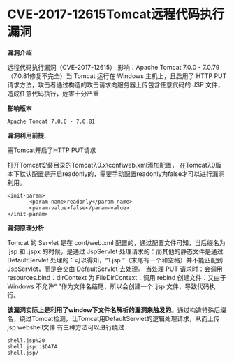 # CVE-2017-12615Tomcat远程代码执行漏洞

**漏洞介绍**

远程代码执行漏洞（CVE-2017-12615） 影响：Apache Tomcat 7.0.0 - 7.0.79（7.0.81修复不完全）当 Tomcat 运行在 Windows  主机上，且启用了 HTTP PUT 请求方法，攻击者通过构造的攻击请求向服务器上传包含任意代码的 JSP 文件，造成任意代码执行，危害十分严重

**影响版本**

 `Apache Tomcat 7.0.0 - 7.0.81`

**漏洞利用前提:**

 需Tomcat开启了HTTP PUT请求
 
 打开Tomcat安装目录的Tomcat7.0.x\conf\web.xml添加配置，
 在Tomcat7.0版本下默认配置是开启readonly的，需要手动配置readonly为false才可以进行漏洞利用。
 ```
 <init-param> 
        <param-name>readonly</param-name> 
        <param-value>false</param-value> 
</init-param> 
 ```

**漏洞原理分析**

Tomcat 的 Servlet 是在 conf/web.xml 配置的，通过配置文件可知，当后缀名为 .jsp 和 .jspx 的时候，是通过  JspServlet 处理请求的：而其他的静态文件是通过 DefaultServlet 处理的：可以得知，“1.jsp  ”（末尾有一个和空格）并不能匹配到JspServlet，而是会交由 DefaultServlet 去处理。
当处理 PUT 请求时：会调用 resources.bind：dirContext 为 FileDirContext：调用 rebind 创建文件：又由于 Windows 不允许“ ”作为文件名结尾，所以会创建一个 .jsp 文件，导致代码执行。

**该漏洞实际上是利用了window下文件名解析的漏洞来触发的**。通过构造特殊后缀名，绕过Tomcat检测，让Tomcat用DefaultServlet的逻辑处理请求，从而上传jsp webshell文件
有三种方法可以进行绕过

```
shell.jsp%20
shell.jsp::$DATA
shell.jsp/
```
